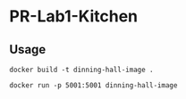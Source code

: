# PR-Lab1-Kitchen

## Usage
```docker build -t dinning-hall-image .```

```docker run -p 5001:5001 dinning-hall-image```
